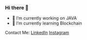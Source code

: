 ### Hi there 👋

- 🔭 I’m currently working on JAVA
- 🌱 I’m currently learning Blockchain


Contact Me:
[LinkedIn](https://www.linkedin.com/in/ashwin-satyawan-a98a48103/) [Instagram](https://www.instagram.com/_.sketchstagram._/) 

